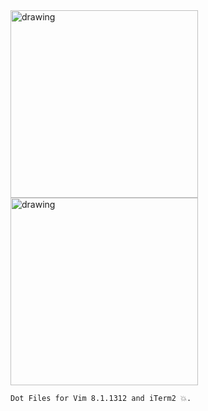 
<div>
  <img src="https://external-content.duckduckgo.com/iu/?u=https%3A%2F%2Fupload.wikimedia.org%2Fwikipedia%2Fcommons%2Fthumb%2F9%2F9f%2FVimlogo.svg%2F1200px-Vimlogo.svg.png&f=1&nofb=1" alt="drawing" width="300"/>
  <img src="https://external-content.duckduckgo.com/iu/?u=https%3A%2F%2Fupload.wikimedia.org%2Fwikipedia%2Fcommons%2F5%2F57%2FITerm2_v3_icon.png&f=1&nofb=1" alt="drawing" width="300"/>
</div>

```
Dot Files for Vim 8.1.1312 and iTerm2 💥.
```
